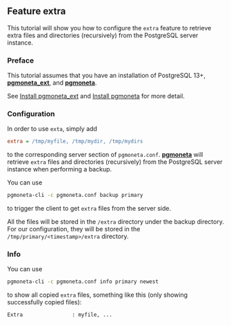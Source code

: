 ## Feature extra

This tutorial will show you how to configure the `extra` feature to retrieve extra files and directories (recursively) from the PostgreSQL server instance.

### Preface

This tutorial assumes that you have an installation of PostgreSQL 13+, [**pgmoneta_ext**](https://github.com/pgmoneta/pgmoneta_ext), and [**pgmoneta**](https://github.com/pgmoneta/pgmoneta).

See [Install pgmoneta_ext](https://github.com/pgmoneta/pgmoneta_ext/blob/main/doc/manual/dev-01-install.md) and [Install pgmoneta](https://github.com/pgmoneta/pgmoneta/blob/main/doc/tutorial/01_install.md)
for more detail.

### Configuration
In order to use `exta`, simply add

```ini
extra = /tmp/myfile, /tmp/mydir, /tmp/mydirs
```

to the corresponding server section of `pgmoneta.conf`. [**pgmoneta**](https://github.com/pgmoneta/pgmoneta) will retrieve `extra` files and directories (recursively) from the PostgreSQL server instance when performing a backup.

You can use

```sh
pgmoneta-cli -c pgmoneta.conf backup primary
```

to trigger the client to get `extra` files from the server side.

All the files will be stored in the `/extra` directory under the backup directory. For our configuration, they will be stored in the `/tmp/primary/<timestamp>/extra` directory.

### Info

You can use

```sh
pgmoneta-cli -c pgmoneta.conf info primary newest
```

to show all copied `extra` files, something like this (only showing successfully copied files):

```console
Extra                : myfile, ...
```
